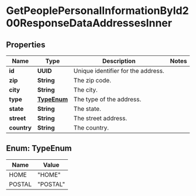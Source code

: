 

# GetPeoplePersonalInformationById200ResponseDataAddressesInner


## Properties

| Name | Type | Description | Notes |
|------------ | ------------- | ------------- | -------------|
|**id** | **UUID** | Unique identifier for the address. |  |
|**zip** | **String** | The zip code. |  |
|**city** | **String** | The city. |  |
|**type** | [**TypeEnum**](#TypeEnum) | The type of the address. |  |
|**state** | **String** | The state. |  |
|**street** | **String** | The street address. |  |
|**country** | **String** | The country. |  |



## Enum: TypeEnum

| Name | Value |
|---- | -----|
| HOME | &quot;HOME&quot; |
| POSTAL | &quot;POSTAL&quot; |



